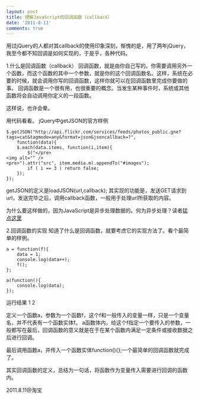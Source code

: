 ```yaml
---
layout: post
title: 理解JavaScript的回调函数（callback）
date: '2011-8-11'
comments: true
---
```

用过jQuery的人都对其callback的使用印象深刻，惭愧的是，用了两年jQuery，我至今都不知回调是如何实现的，于是乎，各种代码。

1.什么是回调函数（callback）
回调函数，就是由你自己写的。你需要调用另外一个函数，而这个函数的其中一个参数，就是你的这个回调函数名。这样，系统在必要的时候，就会调用你写的回调函数，这样你就可以在回调函数里完成你要做的事。
回调函数是一个很有用，也很重要的概念。当发生某种事件时，系统或其他函数将会自动调用你定义的一段函数。

这样说，也许会晕。

用代码看看。
jQuery中getJSON的官方样例

	$.getJSON("http://api.flickr.com/services/feeds/photos_public.gne?tags=cat&tagmode=any&format=json&jsoncallback=?",
		function(data){
		$.each(data.items, function(i,item){
			$("</pre>
	<img alt="" />
	<pre>").attr("src", item.media.m).appendTo("#images");
			if ( i == 3 ) return false;
		});
	});

getJSON的定义是loadJSON(url,callback);
其实现的功能是，发送GET请求到url，发送完毕之后，调用callback函数，一般用于处理url所获取的内容。

为什么要这样做的，因为JavaScript是异步处理数据的。何为异步处理？读者<a href="//?p=196">猛点这里</a>

2.回调函数的实现
知道了什么是回调函数，就要考虑它的实现方法了。看个最简单的样例。

	a = function(f){
		data = 1;
		console.log(data++);
		f();
	};

	a(function(){
		console.log(data);
	});

运行结果
1
2

定义一个函数a，参数为一个函数f，这个f和一般传入的变量一样，只是一个变量名，并不代表有一个函数实体f。
a函数体内，给这个f指定一个要传入的参数，一般都写在最后，回调函数的意义就是在于在某个函数内满足一定条件或接收数据之后进行回调。

最后调用函数a，并传入一个函数实体function(){};一个最简单的回调函数就完成了。

其实回调函数的定义，总结为一句话，将函数作为变量传入需要进行回调的函数内。


2011.8.11@淘宝
